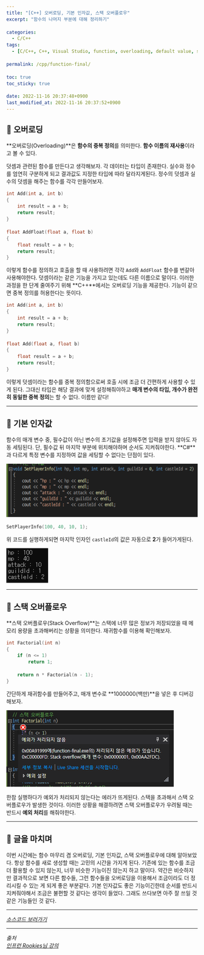 ```yaml
---
title: "[C++] 오버로딩, 기본 인자값, 스택 오버플로우"
excerpt: "함수의 나머지 부분에 대해 정리하기"

categories:
  - C/C++
tags:
  - [C/C++, C++, Visual Studio, function, overloading, default value, stack overflow]

permalink: /cpp/function-final/

toc: true
toc_sticky: true

date: 2022-11-16 20:37:48+0900
last_modified_at: 2022-11-16 20:37:52+0900
---
```


## 👻 오버로딩
**오버로딩(Overloading)**은 **함수의 중복 정의**를 의미한다. **함수 이름의 재사용**이라고 볼 수 있다.

덧셈과 관련된 함수를 만든다고 생각해보자. 각 데이터는 타입이 존재한다. 실수와 정수를 엄연히 구분하게 되고 결과값도 지정한 타입에 따라 달라지게된다. 정수의 덧셈과 실수의 덧셈을 해주는 함수를 각각 만들어보자.

```c++
int Add(int a, int b)
{
    int result = a + b;
    return result;
}

float AddFloat(float a, float b)
{
    float result = a + b;
    return result;
}
```

이렇게 함수를 정의하고 호출을 할 때 사용하려면 각각 ``` Add ```와 ``` AddFloat ``` 함수를 번갈아 사용해야한다. 덧셈이라는 같은 기능을 가지고 있는데도 다른 이름으로 말이다. 이러한 과정을 한 단계 줄여주기 위해 **C++**에서는 오버로딩 기능을 제공한다. 기능이 같으면 중복 정의를 허용한다는 뜻이다.

```c++
int Add(int a, int b)
{
    int result = a + b;
    return result;
}

float Add(float a, float b)
{
    float result = a + b;
    return result;
}
```

이렇게 덧셈이라는 함수를 중복 정의함으로써 호출 시에 조금 더 간편하게 사용할 수 있게 된다. 그대신 타입은 해당 결과에 맞게 설정해줘야하고 **매개 변수의 타입, 개수가 완전히 동일한 중복 정의**는 할 수 없다. 이름만 같다!

***

## 👻 기본 인자값
함수의 매개 변수 중, 필수값이 아닌 변수의 초기값을 설정해주면 입력을 받지 않아도 자동 세팅된다. 단, 필수값 뒤 마지막 부분에 위치해야하며 순서도 지켜줘야한다. **C#**과 다르게 특정 변수를 지정하여 값을 세팅할 수 없다는 단점이 있다.

![Alt Text](/assets/images/posts_img/basics/cpp/function/function-final/default.PNG)   

```c++
SetPlayerInfo(100, 40, 10, 1);
```

위 코드를 실행하게되면 마지막 인자인 ``` castleId ```의 값은 자동으로 **2**가 들어가게된다.

![Alt Text](/assets/images/posts_img/basics/cpp/function/function-final/result.PNG)   

***

## 👻 스택 오버플로우
**스택 오버플로우(Stack Overflow)**는 스택에 너무 많은 정보가 저장되었을 때 메모리 용량을 초과해버리는 상황을 의미한다. 재귀함수를 이용해 확인해보자.

```c++
int Factorial(int n)
{
    if (n <= 1)
        return 1;

    return n * Factorial(n - 1);
}
```

간단하게 재귀함수를 만들어주고, 매개 변수로 **1000000(백만)**을 넣은 후 디버깅해보자.

![Alt Text](/assets/images/posts_img/basics/cpp/function/function-final/error.PNG)   

한참 실행하다가 예외가 처리되지 않는다는 에러가 뜨게된다. 스택을 초과해서 스택 오버플로우가 발생한 것이다. 이러한 상황을 해결하려면 스택 오버플로우가 우려될 때는 반드시 **예외 처리**를 해줘야한다.

***

## 👻 글을 마치며
이번 시간에는 함수 마무리 겸 오버로딩, 기본 인자값, 스택 오버플로우에 대해 알아보았다. 항상 함수를 새로 생성할 때는 고민의 시간을 가지게 된다. 기존에 있는 함수를 조금 더 활용할 수 있지 않는지, 너무 비슷한 기능이진 않는지 하고 말이다. 약간은 비슷하지만 결과적으로 보면 다른 함수들, 그런 함수들을 오버로딩을 이용해서 조금이라도 더 정리시킬 수 있는 게 되게 좋은 부분같다. 기본 인자값도 좋은 기능이긴한데 순서를 반드시 지켜줘야해서 조금은 불편할 것 같다는 생각이 들었다. 그래도 쓰다보면 아주 잘 쓰일 것 같은 기능들인 것 같다.

***

_[소스코드 보러가기](https://github.com/choi-dan-di/study_cpp/tree/main/function/function-final)_

***

_출처_   
_[인프런 Rookies님 강의](https://inf.run/bje8)_   
